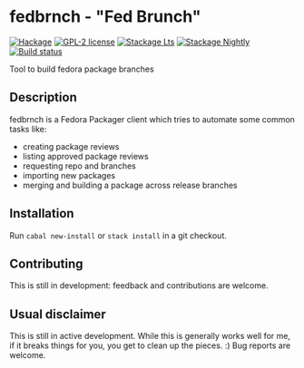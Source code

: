 # fedbrnch - "Fed Brunch"

[![Hackage](https://img.shields.io/hackage/v/fedbrnch.svg)](https://hackage.haskell.org/package/fedbrnch)
[![GPL-2 license](https://img.shields.io/badge/license-GPL--2-blue.svg)](LICENSE)
[![Stackage Lts](http://stackage.org/package/fedbrnch/badge/lts)](http://stackage.org/lts/package/fedbrnch)
[![Stackage Nightly](http://stackage.org/package/fedbrnch/badge/nightly)](http://stackage.org/nightly/package/fedbrnch)
[![Build status](https://secure.travis-ci.org/juhp/fedbrnch.svg)](https://travis-ci.org/juhp/fedbrnch)

Tool to build fedora package branches

## Description

fedbrnch is a Fedora Packager client which tries to automate some common tasks
like:

- creating package reviews
- listing approved package reviews
- requesting repo and branches
- importing new packages
- merging and building a package across release branches

## Installation

Run `cabal new-install` or `stack install` in a git checkout.

## Contributing

This is still in development: feedback and contributions are welcome.

## Usual disclaimer
This is still in active development.
While this is generally works well for me,
if it breaks things for you, you get to clean up the pieces. :)
Bug reports are welcome.
